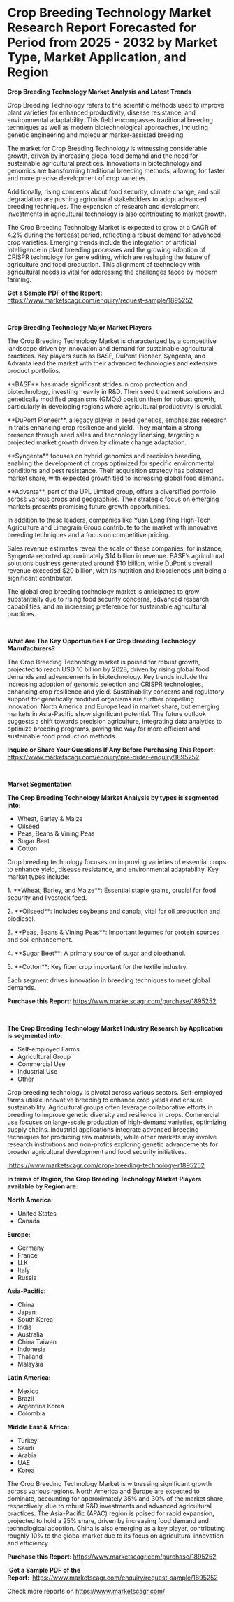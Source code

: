 <p><h1>Crop Breeding Technology Market Research Report Forecasted for Period from 2025 -  2032 by Market Type, Market Application, and Region</h1></p><p><strong>Crop Breeding Technology Market Analysis and Latest Trends</strong></p>
<p><p>Crop Breeding Technology refers to the scientific methods used to improve plant varieties for enhanced productivity, disease resistance, and environmental adaptability. This field encompasses traditional breeding techniques as well as modern biotechnological approaches, including genetic engineering and molecular marker-assisted breeding. </p><p>The market for Crop Breeding Technology is witnessing considerable growth, driven by increasing global food demand and the need for sustainable agricultural practices. Innovations in biotechnology and genomics are transforming traditional breeding methods, allowing for faster and more precise development of crop varieties. </p><p>Additionally, rising concerns about food security, climate change, and soil degradation are pushing agricultural stakeholders to adopt advanced breeding techniques. The expansion of research and development investments in agricultural technology is also contributing to market growth. </p><p>The Crop Breeding Technology Market is expected to grow at a CAGR of 4.2% during the forecast period, reflecting a robust demand for advanced crop varieties. Emerging trends include the integration of artificial intelligence in plant breeding processes and the growing adoption of CRISPR technology for gene editing, which are reshaping the future of agriculture and food production. This alignment of technology with agricultural needs is vital for addressing the challenges faced by modern farming.</p></p>
<p><strong>Get a Sample PDF of the Report:&nbsp;</strong> <a href="https://www.marketscagr.com/enquiry/request-sample/1895252?utm_campaign=2796&utm_medium=2&utm_source=Github&utm_content=ia&utm_term=28032025&utm_id=crop-breeding-technology">https://www.marketscagr.com/enquiry/request-sample/1895252</a></p>
<p>&nbsp;</p>
<p><strong>Crop Breeding Technology Major Market Players</strong></p>
<p><p>The Crop Breeding Technology Market is characterized by a competitive landscape driven by innovation and demand for sustainable agricultural practices. Key players such as BASF, DuPont Pioneer, Syngenta, and Advanta lead the market with their advanced technologies and extensive product portfolios.</p><p>**BASF** has made significant strides in crop protection and biotechnology, investing heavily in R&D. Their seed treatment solutions and genetically modified organisms (GMOs) position them for robust growth, particularly in developing regions where agricultural productivity is crucial.</p><p>**DuPont Pioneer**, a legacy player in seed genetics, emphasizes research in traits enhancing crop resilience and yield. They maintain a strong presence through seed sales and technology licensing, targeting a projected market growth driven by climate change adaptation.</p><p>**Syngenta** focuses on hybrid genomics and precision breeding, enabling the development of crops optimized for specific environmental conditions and pest resistance. Their acquisition strategy has bolstered market share, with expected growth tied to increasing global food demand.</p><p>**Advanta**, part of the UPL Limited group, offers a diversified portfolio across various crops and geographies. Their strategic focus on emerging markets presents promising future growth opportunities.</p><p>In addition to these leaders, companies like Yuan Long Ping High-Tech Agriculture and Limagrain Group contribute to the market with innovative breeding techniques and a focus on competitive pricing.</p><p>Sales revenue estimates reveal the scale of these companies; for instance, Syngenta reported approximately $14 billion in revenue. BASF’s agricultural solutions business generated around $10 billion, while DuPont's overall revenue exceeded $20 billion, with its nutrition and biosciences unit being a significant contributor.</p><p>The global crop breeding technology market is anticipated to grow substantially due to rising food security concerns, advanced research capabilities, and an increasing preference for sustainable agricultural practices.</p></p>
<p>&nbsp;</p>
<p><strong>What Are The Key Opportunities For Crop Breeding Technology Manufacturers?</strong></p>
<p><p>The Crop Breeding Technology market is poised for robust growth, projected to reach USD 10 billion by 2028, driven by rising global food demands and advancements in biotechnology. Key trends include the increasing adoption of genomic selection and CRISPR technologies, enhancing crop resilience and yield. Sustainability concerns and regulatory support for genetically modified organisms are further propelling innovation. North America and Europe lead in market share, but emerging markets in Asia-Pacific show significant potential. The future outlook suggests a shift towards precision agriculture, integrating data analytics to optimize breeding programs, paving the way for more efficient and sustainable food production methods.</p></p>
<p><strong>Inquire or Share Your Questions If Any Before Purchasing This Report:</strong> <a href="https://www.marketscagr.com/enquiry/pre-order-enquiry/1895252?utm_campaign=2796&utm_medium=2&utm_source=Github&utm_content=ia&utm_term=28032025&utm_id=crop-breeding-technology">https://www.marketscagr.com/enquiry/pre-order-enquiry/1895252</a></p>
<p>&nbsp;</p>
<p><strong>Market Segmentation</strong></p>
<p><strong>The Crop Breeding Technology Market Analysis by types is segmented into:</strong></p>
<p><ul><li>Wheat, Barley & Maize</li><li>Oilseed</li><li>Peas, Beans & Vining Peas</li><li>Sugar Beet</li><li>Cotton</li></ul></p>
<p><p>Crop breeding technology focuses on improving varieties of essential crops to enhance yield, disease resistance, and environmental adaptability. Key market types include:</p><p>1. **Wheat, Barley, and Maize**: Essential staple grains, crucial for food security and livestock feed.</p><p>2. **Oilseed**: Includes soybeans and canola, vital for oil production and biodiesel.</p><p>3. **Peas, Beans & Vining Peas**: Important legumes for protein sources and soil enhancement.</p><p>4. **Sugar Beet**: A primary source of sugar and bioethanol.</p><p>5. **Cotton**: Key fiber crop important for the textile industry. </p><p>Each segment drives innovation in breeding techniques to meet global demands.</p></p>
<p><strong>Purchase this Report:&nbsp;</strong><a href="https://www.marketscagr.com/purchase/1895252?utm_campaign=2796&utm_medium=2&utm_source=Github&utm_content=ia&utm_term=28032025&utm_id=crop-breeding-technology">https://www.marketscagr.com/purchase/1895252</a></p>
<p>&nbsp;</p>
<p><strong>The Crop Breeding Technology Market Industry Research by Application is segmented into:</strong></p>
<p><ul><li>Self-employed Farms</li><li>Agricultural Group</li><li>Commercial Use</li><li>Industrial Use</li><li>Other</li></ul></p>
<p><p>Crop breeding technology is pivotal across various sectors. Self-employed farms utilize innovative breeding to enhance crop yields and ensure sustainability. Agricultural groups often leverage collaborative efforts in breeding to improve genetic diversity and resilience in crops. Commercial use focuses on large-scale production of high-demand varieties, optimizing supply chains. Industrial applications integrate advanced breeding techniques for producing raw materials, while other markets may involve research institutions and non-profits exploring genetic advancements for broader agricultural development and food security initiatives.</p></p>
<p><a href="https://www.marketscagr.com/crop-breeding-technology-r1895252?utm_campaign=2796&utm_medium=2&utm_source=Github&utm_content=ia&utm_term=28032025&utm_id=crop-breeding-technology">&nbsp;https://www.marketscagr.com/crop-breeding-technology-r1895252</a></p>
<p><strong>In terms of Region, the Crop Breeding Technology Market Players available by Region are:</strong></p>
<p>
    <p> <strong> North America: </strong>
        <ul>
            <li>United States</li>
            <li>Canada</li>
        </ul>
        </p> 
    <p> <strong> Europe: </strong>
        <ul>
            <li>Germany</li>
            <li>France</li>
            <li>U.K.</li>
            <li>Italy</li>
            <li>Russia</li>
        </ul>
        </p> 
    <p> <strong> Asia-Pacific: </strong>
        <ul>
            <li>China</li>
            <li>Japan</li>
            <li>South Korea</li>
            <li>India</li>
            <li>Australia</li>
            <li>China Taiwan</li>
            <li>Indonesia</li>
            <li>Thailand</li>
            <li>Malaysia</li>
        </ul>
        </p> 
    <p> <strong> Latin America: </strong>
        <ul>
            <li>Mexico</li>
            <li>Brazil</li>
            <li>Argentina Korea</li>
            <li>Colombia</li>
        </ul>
        </p> 
    <p> <strong> Middle East & Africa: </strong>
        <ul>
            <li>Turkey</li>
            <li>Saudi</li>
            <li>Arabia</li>
            <li>UAE</li>
            <li>Korea</li>
        </ul>
    </p>
    </p>
<p><p>The Crop Breeding Technology Market is witnessing significant growth across various regions. North America and Europe are expected to dominate, accounting for approximately 35% and 30% of the market share, respectively, due to robust R&D investments and advanced agricultural practices. The Asia-Pacific (APAC) region is poised for rapid expansion, projected to hold a 25% share, driven by increasing food demand and technological adoption. China is also emerging as a key player, contributing roughly 10% to the global market due to its focus on agricultural innovation and efficiency.</p></p>
<p><strong>Purchase this Report: </strong><a href="https://www.marketscagr.com/purchase/1895252?utm_campaign=2796&utm_medium=2&utm_source=Github&utm_content=ia&utm_term=28032025&utm_id=crop-breeding-technology">https://www.marketscagr.com/purchase/1895252</a></p>
<p>&nbsp;<strong>Get a Sample PDF of the Report:&nbsp;&nbsp;</strong><a href="https://www.marketscagr.com/enquiry/request-sample/1895252?utm_campaign=2796&utm_medium=2&utm_source=Github&utm_content=ia&utm_term=28032025&utm_id=crop-breeding-technology">https://www.marketscagr.com/enquiry/request-sample/1895252</a></p>
<p><strong></strong></p>
<p>Check more reports on <a href="https://www.marketscagr.com/?utm_campaign=2796&utm_medium=2&utm_source=Github&utm_content=ia&utm_term=28032025&utm_id=crop-breeding-technology">https://www.marketscagr.com/</a></p>